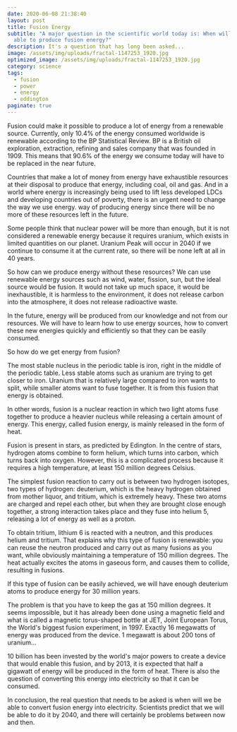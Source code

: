 ```yaml
---
date: 2020-06-08 21:38:40
layout: post
title: Fusion Energy
subtitle: "A major question in the scientific world today is: When will we be
  able to produce fusion energy?"
description: It's a question that has long been asked...
image: /assets/img/uploads/fractal-1147253_1920.jpg
optimized_image: /assets/img/uploads/fractal-1147253_1920.jpg
category: science
tags:
  - fusion
  - power
  - energy
  - eddington
paginate: true
---
```

Fusion could make it possible to produce a lot of energy from a renewable source. Currently, only 10.4% of the energy consumed worldwide is renewable according to the BP Statistical Review. BP is a British oil exploration, extraction, refining and sales company that was founded in 1909. This means that 90.6% of the energy we consume today will have to be replaced in the near future. 

Countries that make a lot of money from energy have exhaustible resources at their disposal to produce that energy, including coal, oil and gas. And in a world where energy is increasingly being used to lift less developed LDCs and developing countries out of poverty, there is an urgent need to change the way we use energy.  way of producing energy since there will be no more of these resources left in the future. 

Some people think that nuclear power will be more than enough, but it is not considered a renewable energy because it requires uranium, which exists in limited quantities on our planet. Uranium Peak will occur in 2040 if we continue to consume it at the current rate, so there will be none left at all in 40 years.

So how can we produce energy without these resources? We can use renewable energy sources such as wind, water, fission, sun, but the ideal source would be fusion. It would not take up much space, it would be inexhaustible, it is harmless to the environment, it does not release carbon into the atmosphere, it does not release radioactive waste.

In the future, energy will be produced from our knowledge and not from our resources. We will have to learn how to use energy sources, how to convert these new energies quickly and efficiently so that they can be easily consumed.

So how do we get energy from fusion?

The most stable nucleus in the periodic table is iron, right in the middle of the periodic table. Less stable atoms such as uranium are trying to get closer to iron. Uranium that is relatively large compared to iron wants to split, while smaller atoms want to fuse together. It is from this fusion that energy is obtained.

In other words, fusion is a nuclear reaction in which two light atoms fuse together to produce a heavier nucleus while releasing a certain amount of energy. This energy, called fusion energy, is mainly released in the form of heat.

Fusion is present in stars, as predicted by Edington. In the centre of stars, hydrogen atoms combine to form helium, which turns into carbon, which turns back into oxygen. However, this is a complicated process because it requires a high temperature, at least 150 million degrees Celsius.

The simplest fusion reaction to carry out is between two hydrogen isotopes, two types of hydrogen: deuterium, which is the heavy hydrogen obtained from mother liquor, and tritium, which is extremely heavy. These two atoms are charged and repel each other, but when they are brought close enough together, a strong interaction takes place and they fuse into helium 5, releasing a lot of energy as well as a proton.

To obtain tritium, lithium 6 is reacted with a neutron, and this produces helium and tritium. That explains why this type of fusion is renewable: you can reuse the neutron produced and carry out as many fusions as you want, while obviously maintaining a temperature of 150 million degrees. The heat actually excites the atoms in gaseous form, and causes them to collide, resulting in fusions.

If this type of fusion can be easily achieved, we will have enough deuterium atoms to produce energy for 30 million years.

The problem is that you have to keep the gas at 150 million degrees. It seems impossible, but it has already been done using a magnetic field and what is called a magnetic torus-shaped bottle at JET, Joint European Torus, the World's biggest fusion experiment, in 1997. Exactly 16 megawatts of energy was produced from the device. 1 megawatt is about 200 tons of uranium...

10 billion has been invested by the world's major powers to create a device that would enable this fusion, and by 2013, it is expected that half a gigawatt of energy will be produced in the form of heat. There is also the question of converting this energy into electricity so that it can be consumed.

In conclusion, the real question that needs to be asked is when will we be able to convert fusion energy into electricity. Scientists predict that we will be able to do it by 2040, and there will certainly be problems between now and then.